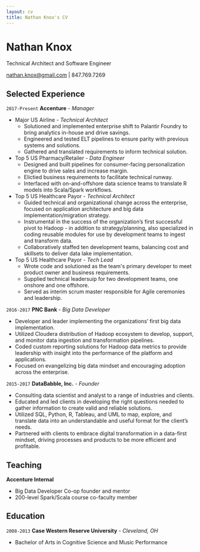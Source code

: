 ```yaml
---
layout: cv
title: Nathan Knox's CV
---
```

# Nathan Knox
Technical Architect and Software Engineer

<div id="webaddress">
<a href="nathan.knox@gmail.com">nathan.knox@gmail.com</a>
| 847.769.7269
</div>

## Selected Experience

`2017-Present`
__Accenture__ - _Manager_
- Major US Airline - _Technical Architect_
  - Solutioned and implemented enterprise shift to Palantir Foundry to bring analytics in-house and drive savings.
  - Engineered and tested ELT pipelines to ensure parity with previous systems and solutions.
  - Gathered and translated requirements to inform technical solution.
- Top 5 US Pharmacy/Retailer - _Data Engineer_
  - Designed and built pipelines for consumer-facing personalization engine to drive sales and increase margin.
  - Elictied business requirements to facilitate technical runway.
  - Interfaced with on-and-offshore data science teams to translate R models into Scala/Spark workflows.
- Top 5 US Healthcare Payor - _Technical Architect_
  - Guided technical and organizational change across the enterprise, focused on application architecture and big data implementation/migration strategy.
  - Instrumental in the success of the organization’s first successful pivot to Hadoop - in addition to strategy/planning, also specialized in coding reusable modules for use by development teams to ingest and transform data.
  - Collaboratively staffed ten development teams, balancing cost and skillsets to deliver data lake implementation.
- Top 5 US Healthcare Payor - _Tech Lead_
  - Wrote code and solutioned as the team's primary developer to meet product owner and business requirements.
  - Supplied technical leadersuip for two development teams, one onshore and one offshore.
  - Served as interim scrum master responsible for Agile ceremonies and leadership.

`2016-2017`
__PNC Bank__ - _Big Data Developer_
- Developer and leader implementing the organizations’ first big data implementation.
- Utilized Cloudera distribution of Hadoop ecosystem to develop, support, and monitor data ingestion and transformation pipelines.
- Coded custom reporting solutions for Hadoop data metrics to provide leadership with insight into the performance of the platform and applications.
- Focused on evangelizing big data mindset and encouraging adoption across the enterprise.

`2015-2017`
__DataBabble, Inc.__ - _Founder_
- Consulting data scientist and analyst to a range of industries and clients.
- Educated and led clients in developing the right questions needed to gather information to create valid and reliable solutions.
- Utilized SQL, Python, R, Tableau, and UML to map, explore, and translate data into an understandable and useful format for the client’s needs.
- Partnered with clients to embrace digital transformation in a data-first mindset, driving processes and products to be more efficient and profitable.

## Teaching
__Accenture Internal__
- Big Data Developer Co-op founder and mentor
- 200-level Spark/Scala course co-faculty member

## Education

`2008-2013`
__Case Western Reserve University__ - _Cleveland, OH_
- Bachelor of Arts in Cognitive Science and Music Performance

<!-- ### Footer

Last updated: April 2019 -->


